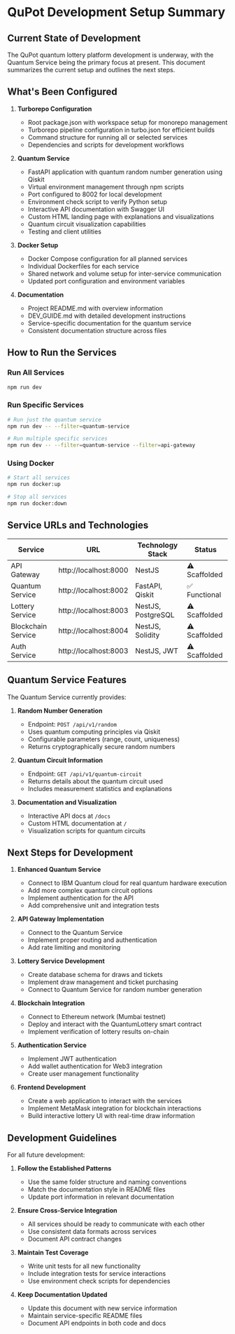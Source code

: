 # QuPot Development Setup Summary

## Current State of Development

The QuPot quantum lottery platform development is underway, with the Quantum Service being the primary focus at present. This document summarizes the current setup and outlines the next steps.

## What's Been Configured

1. **Turborepo Configuration**

   - Root package.json with workspace setup for monorepo management
   - Turborepo pipeline configuration in turbo.json for efficient builds
   - Command structure for running all or selected services
   - Dependencies and scripts for development workflows

2. **Quantum Service**

   - FastAPI application with quantum random number generation using Qiskit
   - Virtual environment management through npm scripts
   - Port configured to 8002 for local development
   - Environment check script to verify Python setup
   - Interactive API documentation with Swagger UI
   - Custom HTML landing page with explanations and visualizations
   - Quantum circuit visualization capabilities
   - Testing and client utilities

3. **Docker Setup**

   - Docker Compose configuration for all planned services
   - Individual Dockerfiles for each service
   - Shared network and volume setup for inter-service communication
   - Updated port configuration and environment variables

4. **Documentation**
   - Project README.md with overview information
   - DEV_GUIDE.md with detailed development instructions
   - Service-specific documentation for the quantum service
   - Consistent documentation structure across files

## How to Run the Services

### Run All Services

```bash
npm run dev
```

### Run Specific Services

```bash
# Run just the quantum service
npm run dev -- --filter=quantum-service

# Run multiple specific services
npm run dev -- --filter=quantum-service --filter=api-gateway
```

### Using Docker

```bash
# Start all services
npm run docker:up

# Stop all services
npm run docker:down
```

## Service URLs and Technologies

| Service            | URL                   | Technology Stack   | Status        |
| ------------------ | --------------------- | ------------------ | ------------- |
| API Gateway        | http://localhost:8000 | NestJS             | ⚠️ Scaffolded |
| Quantum Service    | http://localhost:8002 | FastAPI, Qiskit    | ✅ Functional |
| Lottery Service    | http://localhost:8003 | NestJS, PostgreSQL | ⚠️ Scaffolded |
| Blockchain Service | http://localhost:8004 | NestJS, Solidity   | ⚠️ Scaffolded |
| Auth Service       | http://localhost:8003 | NestJS, JWT        | ⚠️ Scaffolded |

## Quantum Service Features

The Quantum Service currently provides:

1. **Random Number Generation**

   - Endpoint: `POST /api/v1/random`
   - Uses quantum computing principles via Qiskit
   - Configurable parameters (range, count, uniqueness)
   - Returns cryptographically secure random numbers

2. **Quantum Circuit Information**

   - Endpoint: `GET /api/v1/quantum-circuit`
   - Returns details about the quantum circuit used
   - Includes measurement statistics and explanations

3. **Documentation and Visualization**
   - Interactive API docs at `/docs`
   - Custom HTML documentation at `/`
   - Visualization scripts for quantum circuits

## Next Steps for Development

1. **Enhanced Quantum Service**

   - Connect to IBM Quantum cloud for real quantum hardware execution
   - Add more complex quantum circuit options
   - Implement authentication for the API
   - Add comprehensive unit and integration tests

2. **API Gateway Implementation**

   - Connect to the Quantum Service
   - Implement proper routing and authentication
   - Add rate limiting and monitoring

3. **Lottery Service Development**

   - Create database schema for draws and tickets
   - Implement draw management and ticket purchasing
   - Connect to Quantum Service for random number generation

4. **Blockchain Integration**

   - Connect to Ethereum network (Mumbai testnet)
   - Deploy and interact with the QuantumLottery smart contract
   - Implement verification of lottery results on-chain

5. **Authentication Service**

   - Implement JWT authentication
   - Add wallet authentication for Web3 integration
   - Create user management functionality

6. **Frontend Development**
   - Create a web application to interact with the services
   - Implement MetaMask integration for blockchain interactions
   - Build interactive lottery UI with real-time draw information

## Development Guidelines

For all future development:

1. **Follow the Established Patterns**

   - Use the same folder structure and naming conventions
   - Match the documentation style in README files
   - Update port information in relevant documentation

2. **Ensure Cross-Service Integration**

   - All services should be ready to communicate with each other
   - Use consistent data formats across services
   - Document API contract changes

3. **Maintain Test Coverage**

   - Write unit tests for all new functionality
   - Include integration tests for service interactions
   - Use environment check scripts for dependencies

4. **Keep Documentation Updated**
   - Update this document with new service information
   - Maintain service-specific README files
   - Document API endpoints in both code and docs
